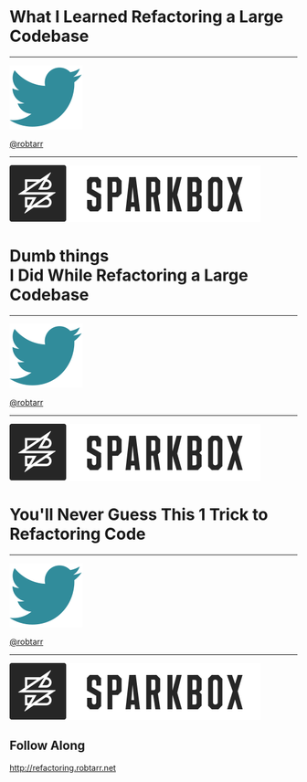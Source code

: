 
# What I Learned Refactoring a Large Codebase

---

![twitter](./images/Twitter.svg) <!-- .element style="margin: auto 1.5em;" -->

[@robtarr](http://twitter.com/robtarr)

---

![Sparkbox](./images/Sparkbox.svg) <!-- .element style="margin-top: 2em;" -->


# Dumb things <br/> I Did While Refactoring a Large Codebase

---

![twitter](./images/Twitter.svg) <!-- .element style="margin: auto 1.5em;" -->

[@robtarr](http://twitter.com/robtarr)

---

![Sparkbox](./images/Sparkbox.svg) <!-- .element style="margin-top: 2em;" -->


# You'll Never Guess This 1 Trick to Refactoring Code

---

![twitter](./images/Twitter.svg) <!-- .element style="margin: auto 1.5em;" -->

[@robtarr](http://twitter.com/robtarr)

---

![Sparkbox](./images/Sparkbox.svg) <!-- .element style="margin-top: 2em;" -->


## Follow Along

http://refactoring.robtarr.net
